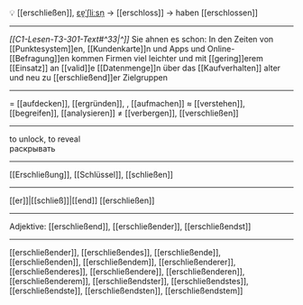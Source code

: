 💡 [[erschließen]], [ɛɐ̯ˈʃliːsn̩](https://youglish.com/pronounce/erschließen/german) → [[erschloss]] → haben [[erschlossen]]

---
*[[C1-Lesen-T3-301-Text#^33|^]]* Sie ahnen es schon: In den Zeiten von [[Punktesystem]]en, [[Kundenkarte]]n und Apps und Online-[[Befragung]]en kommen Firmen viel leichter und mit [[gering]]erem [[Einsatz]] an [[valid]]e [[Datenmenge]]n über das [[Kaufverhalten]] alter und neu zu [[erschließend]]er Zielgruppen

---
= [[aufdecken]], [[ergründen]], , [[aufmachen]]
≈ [[verstehen]], [[begreifen]], [[analysieren]]
≠ [[verbergen]], [[verschließen]]

---
to unlock, to reveal  
раскрывать

---
[[Erschließung]], [[Schlüssel]], [[schließen]]

---
[[er]]|[[schließ]]|[[end]]
[[erschließen]]


---
Adjektive: [[erschließend]], [[erschließender]], [[erschließendst]]

---
[[erschließender]], [[erschließendes]], [[erschließende]], [[erschließenden]], [[erschließendem]], [[erschließenderer]], [[erschließenderes]], [[erschließendere]], [[erschließenderen]], [[erschließenderem]], [[erschließendster]], [[erschließendstes]], [[erschließendste]], [[erschließendsten]], [[erschließendstem]]